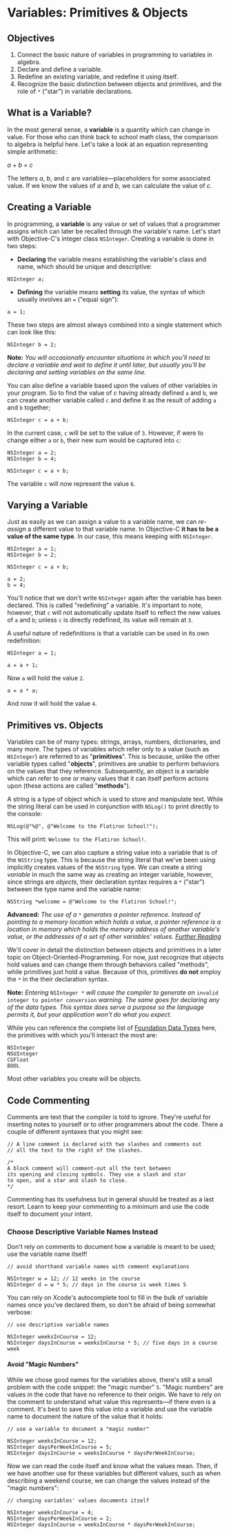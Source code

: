 # Variables: Primitives & Objects

## Objectives

1. Connect the basic nature of variables in programming to variables in algebra.
2. Declare and define a variable.
3. Redefine an existing variable, and redefine it using itself.
4. Recognize the basic distinction between objects and primitives, and the role of `*` ("star") in variable declarations.


## What is a Variable?

In the most general sense, a **variable** is a quantity which can change in value. For those who can think back to school math class, the comparison to algebra is helpful here. Let's take a look at an equation representing simple arithmetic:

*a* + *b* = *c*

The letters *a*, *b*, and *c* are variables—placeholders for some associated value. If we know the values of *a* and *b*, we can calculate the value of *c*.

## Creating a Variable

In programming, a **variable** is any value or set of values that a programmer assigns which can later be recalled through the variable's name. Let's start with Objective-C's integer class `NSInteger`. Creating a variable is done in two steps:

* **Declaring** the variable means establishing the variable's class and name, which should be unique and descriptive:

```objc
NSInteger a;
```

* **Defining** the variable means **setting** its value, the syntax of which usually involves an `=` ("equal sign"):

```objc
a = 1;
```

These two steps are almost always combined into a single statement which can look like this:

```objc
NSInteger b = 2;
```
**Note:** *You will occasionally encounter situations in which you'll need to declare a variable and wait to define it until later, but usually you'll be declaring and setting variables on the same line.*

You can also define a variable based upon the values of other variables in your program. So to find the value of *c* having already defined `a` and `b`, we can create another variable called `c` and define it as the result of adding `a` and `b` together;

```objc
NSInteger c = a + b;
```
In the current case, `c` will be set to the value of `3`. However, if were to change either `a` or `b`, their new sum would be captured into `c`:

```objc
NSInteger a = 2;
NSInteger b = 4;

NSInteger c = a + b;
```
The variable `c` will now represent the value `6`.

## Varying a Variable
Just as easily as we can assign a value to a variable name, we can *re-assign* a different value to that variable name. In Objective-C **it has to be a value of the same type**. In our case, this means keeping with `NSInteger`.

```objc
NSInteger a = 1;
NSInteger b = 2;

NSInteger c = a + b;

a = 2;
b = 4;
```
You'll notice that we don't write `NSInteger` again after the variable has been declared. This is called "redefining" a variable. It's important to note, however, that `c` will not automatically update itself to reflect the new values of `a` and `b`; unless `c` is directly redefined, its value will remain at `3`.

A useful nature of redefinitions is that a variable can be used in its own redefinition:

```objc
NSInteger a = 1;

a = a + 1;
```
Now `a` will hold the value `2`.

```objc
a = a * a;
```
And now it will hold the value `4`.

## Primitives vs. Objects

Variables can be of many types: strings, arrays, numbers, dictionaries, and many more. The types of variables which refer only to a value (such as `NSInteger`) are referred to as "**primitives**". This is because, unlike the other variable types called "**objects**", primitives are unable to perform behaviors on the values that they reference. Subsequently, an object is a variable which can refer to one or many values that it can itself perform actions upon (these actions are called "**methods**"). 

A string is a type of object which is used to store and manipulate text. While the string literal can be used in conjunction with `NSLog()` to print directly to the console:

```obj
NSLog(@"%@", @"Welcome to the Flatiron School!");
```
This will print: `Welcome to the Flatiron School!`.

In Objective-C, we can also capture a string value into a variable that is of the `NSString` type. This is because the string literal that we've been using implicitly creates values of the `NSString` type. We can create a string *variable* in much the same way as creating an integer variable, however, since strings are *objects*, their declaration syntax requires a `*` ("star") between the type name and the variable name:

```objc
NSString *welcome = @"Welcome to the Flatiron School!";
```
**Advanced:** *The use of a* `*` *generates a pointer reference. Instead of pointing to a memory location which holds a value, a pointer reference is a location in memory which holds the memory address of another variable's value, or the addresses of a set of other variables' values. [Further Reading](http://www.drdobbs.com/mobile/pointers-in-objective-c/225700236)*

We'll cover in detail the distinction between objects and primitives in a later topic on Object-Oriented-Programming. For now, just recognize that objects hold values and can change them through behaviors called "methods", while primitives just hold a value. Because of this, primitives **do not** employ the `*` in the their declaration syntax.

**Note:** *Entering* `NSInteger *` *will cause the compiler to generate an* `invalid integer to pointer conversion` *warning. The same goes for declaring any of the data types. This syntax does serve a purpose so the language permits it, but your application won't do what you expect.*

While you can reference the complete list of [Foundation Data Types](https://developer.apple.com/library/mac/documentation/Cocoa/Reference/Foundation/Miscellaneous/Foundation_DataTypes/index.html#//apple_ref/doc/c_ref/NSTimeInterval) here, the primitives with which you'll interact the most are:

```objc
NSInteger
NSUInteger
CGFloat
BOOL
```
Most other variables you create will be objects.

## Code Commenting

Comments are text that the compiler is told to ignore. They're useful for inserting notes to yourself or to other programmers about the code. There a couple of different syntaxes that you might see:

```objc
// A line comment is declared with two slashes and comments out
// all the text to the right of the slashes.
```

```objc
/*
A block comment will comment-out all the text between 
its opening and closing symbols. They use a slash and star 
to open, and a star and slash to close.
*/
```

Commenting has its usefulness but in general should be treated as a last resort. Learn to keep your commenting to a minimum and use the code itself to document your intent.

### Choose Descriptive Variable Names Instead

Don't rely on comments to document how a variable is meant to be used; use the variable name itself! 

```objc
// avoid shorthand variable names with comment explanations

NSInteger w = 12; // 12 weeks in the course
NSInteger d = w * 5; // days in the course is week times 5
```

You can rely on Xcode's autocomplete tool to fill in the bulk of variable names once you've declared them, so don't be afraid of being somewhat verbose:

```objc
// use descriptive variable names

NSInteger weeksInCourse = 12;
NSInteger daysInCourse = weeksInCourse * 5; // five days in a course week
```
#### Avoid "Magic Numbers"

While we chose good names for the variables above, there's still a small problem with the code snippet: the "magic number" `5`. "Magic numbers" are values in the code that have no reference to their origin. We have to rely on the comment to understand what value this represents—if there even is a comment. It's best to save this value into a variable and use the variable name to document the nature of the value that it holds:

```objc
// use a variable to document a "magic number"

NSInteger weeksInCourse = 12;
NSInteger daysPerWeekInCourse = 5;
NSInteger daysInCourse = weeksInCourse * daysPerWeekInCourse;
```
Now we can read the code itself and know what the values mean. Then, if we have another use for these variables but different values, such as when describing a weekend course, we can change the values instead of the "magic numbers":

```objc
// changing variables' values documents itself

NSInteger weeksInCourse = 4;
NSInteger daysPerWeekInCourse = 2;
NSInteger daysInCourse = weeksInCourse * daysPerWeekInCourse;
```